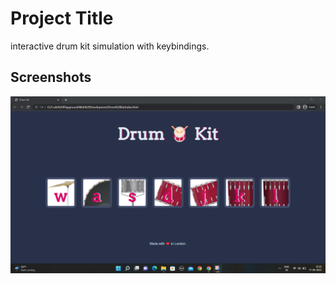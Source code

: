 
# Project Title

interactive drum kit simulation with keybindings.

## Screenshots

![App Screenshot](https://github.com/SagarPatil007/Drum-kit/blob/main/Screenshot/dum%20kit.png?raw=true)

